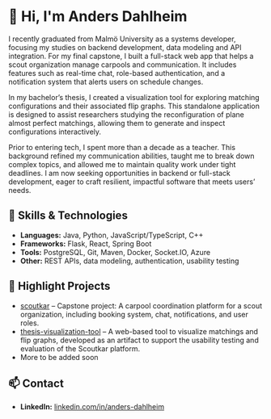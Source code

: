 # 👋 Hi, I'm Anders Dahlheim

I recently graduated from Malmö University as a systems developer, focusing my studies on backend development, data modeling and API integration. For my final capstone, I built a full-stack web app that helps a scout organization manage carpools and communication. It includes features such as real-time chat, role-based authentication, and a notification system that alerts users on schedule changes.

In my bachelor’s thesis, I created a visualization tool for exploring matching configurations and their associated flip graphs. This standalone application is designed to assist researchers studying the reconfiguration of plane almost perfect matchings, allowing them to generate and inspect configurations interactively.

Prior to entering tech, I spent more than a decade as a teacher. This background refined my communication abilities, taught me to break down complex topics, and allowed me to maintain quality work under tight deadlines. I am now seeking opportunities in backend or full-stack development, eager to craft resilient, impactful software that meets users’ needs.

## 🔧 Skills & Technologies

- **Languages:** Java, Python, JavaScript/TypeScript, C++
- **Frameworks:** Flask, React, Spring Boot
- **Tools:** PostgreSQL, Git, Maven, Docker, Socket.IO, Azure
- **Other:** REST APIs, data modeling, authentication, usability testing

## 📌 Highlight Projects

- [scoutkar](https://github.com/yourusername/scoutkar) – Capstone project: A carpool coordination platform for a scout organization, including booking system, chat, notifications, and user roles.
- [thesis-visualization-tool](https://github.com/yourusername/thesis-visualization-tool) – A web-based tool to visualize matchings and flip graphs, developed as an artifact to support the usability testing and evaluation of the Scoutkar platform.
- More to be added soon

## 📫 Contact

- **LinkedIn:** [linkedin.com/in/anders-dahlheim](https://www.linkedin.com/in/anders-dahlheim/)


<!---
sczcz/sczcz is a ✨ special ✨ repository because its `README.md` (this file) appears on your GitHub profile.
You can click the Preview link to take a look at your changes.
--->
